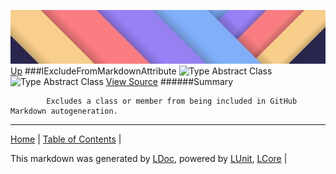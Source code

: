 ![](../Content/LDoc-banner-small.png "")
[Up](../LDoc.md)
###IExcludeFromMarkdownAttribute
![Type Abstract Class](http://b.repl.ca/v1/Type-Abstract%20Class-lightgrey.png "")
![Type Abstract Class](http://b.repl.ca/v1/Type-Abstract%20Class-lightgrey.png "")
[View Source](../Attributes/Interfaces/IExcludeFromMarkdownAttribute.cs)
######Summary

            Excludes a class or member from being included in GitHub Markdown autogeneration.
            
---

[Home](../../README.md) | [Table of Contents](../../TableOfContents.md) | 


This markdown was generated by [LDoc](https://github.com/CodeSingularity/LDoc), powered by [LUnit](https://github.com/CodeSingularity/LUnit), [LCore](https://github.com/CodeSingularity/LCore) | 

